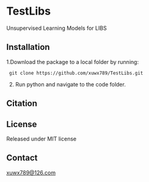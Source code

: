 # TestLibs

Unsupervised Learning Models for LIBS

## Installation

1.Download the package to a local folder by running:

```
 git clone https://github.com/xuwx789/TestLibs.git
```
2. Run python and navigate to the code folder.

## Citation

## License

Released under MIT license

## Contact

xuwx789@126.com
